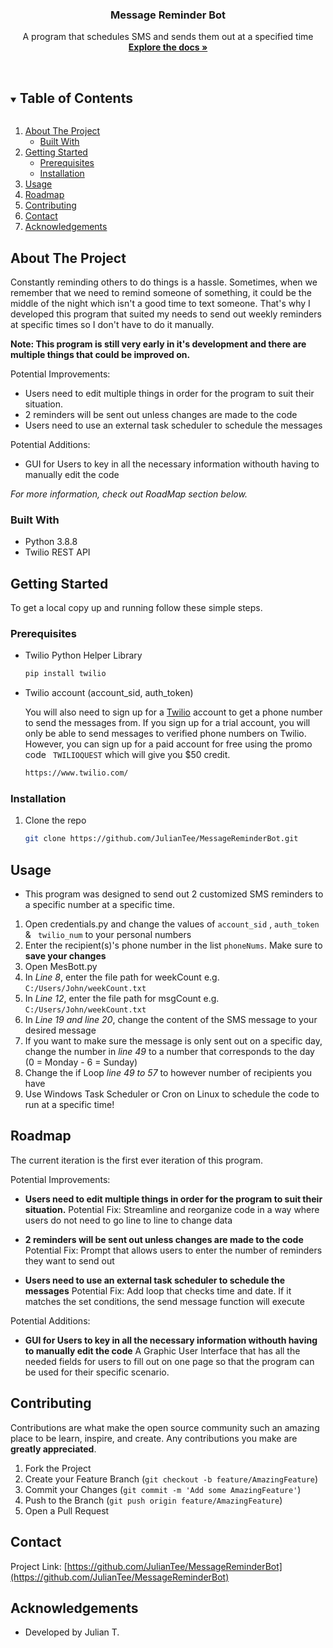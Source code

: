   <h3 align="center">Message Reminder Bot</h3>

  <p align="center">
    A program that schedules SMS and sends them out at a specified time
    <br />
    <a href="https://github.com/JulianTee/MessageReminderBot"><strong>Explore the docs »</strong></a>
    <br />
    <br />
  </p>
</p>



<!-- TABLE OF CONTENTS -->
<details open="open">
  <summary><h2 style="display: inline-block">Table of Contents</h2></summary>
  <ol>
    <li>
      <a href="#about-the-project">About The Project</a>
      <ul>
        <li><a href="#built-with">Built With</a></li>
      </ul>
    </li>
    <li>
      <a href="#getting-started">Getting Started</a>
      <ul>
        <li><a href="#prerequisites">Prerequisites</a></li>
        <li><a href="#installation">Installation</a></li>
      </ul>
    </li>
    <li><a href="#usage">Usage</a></li>
    <li><a href="#roadmap">Roadmap</a></li>
    <li><a href="#contributing">Contributing</a></li>
    <li><a href="#contact">Contact</a></li>
    <li><a href="#acknowledgements">Acknowledgements</a></li>
  </ol>
</details>



<!-- ABOUT THE PROJECT -->
## About The Project
Constantly reminding others to do things is a hassle. Sometimes, when we remember that we need to remind someone of something, it could be the middle of the night which isn't a good time to text someone. That's why I developed this program that suited my needs to send out weekly reminders at specific times so I don't have to do it manually. 

**Note: This program is still very early in it's development and there are multiple things that could be improved on.**

Potential Improvements:
- Users need to edit multiple things in order for the program to suit their situation.
- 2 reminders will be sent out unless changes are made to the code
- Users need to use an external task scheduler to schedule the messages


Potential Additions:
- GUI for Users to key in all the necessary information withouth having to manually edit the code


*For more information, check out RoadMap section below.*

### Built With

* []()Python 3.8.8
* []()Twilio REST API




<!-- GETTING STARTED -->
## Getting Started

To get a local copy up and running follow these simple steps.

### Prerequisites

* Twilio Python Helper Library
  ```sh
  pip install twilio
  ```
  
  
* Twilio account (account_sid, auth_token)


    You will also need to sign up for a [Twilio](https://www.twilio.com/) account to get a phone number to send the messages from. If you sign up for a trial account, you will only be able to send messages to verified phone numbers on Twilio. However, you can sign up for a paid account for free using the promo code ``` TWILIOQUEST``` which will give you $50 credit.

  ```sh
  https://www.twilio.com/
  ```

### Installation

1. Clone the repo
   ```sh
   git clone https://github.com/JulianTee/MessageReminderBot.git
   ```


<!-- USAGE EXAMPLES -->
## Usage

- This program was designed to send out 2 customized SMS reminders to a specific number at a specific time. 

1. Open credentials.py and change the values of ```account_sid``` , ```auth_token``` & ``` twilio_num``` to your personal numbers
2. Enter the recipient(s)'s phone number in the list ```phoneNums```. Make sure to **save your changes** 
3. Open MesBott.py
4. In *Line 8*, enter the file path for weekCount e.g. ```C:/Users/John/weekCount.txt```
5. In *Line 12*, enter the file path for msgCount e.g. ```C:/Users/John/weekCount.txt```
6. In *Line 19 and line 20*, change the content of the SMS message to your desired message
7. If you want to make sure the message is only sent out on a specific day, change the number in *line 49* to a number that corresponds to the day (0 = Monday - 6 = Sunday)
8. Change the if Loop *line 49 to 57* to however number of recipients you have
9. Use Windows Task Scheduler or Cron on Linux to schedule the code to run at a specific time!

<!-- ROADMAP -->
## Roadmap

The current iteration is the first ever iteration of this program. 


Potential Improvements:
- **Users need to edit multiple things in order for the program to suit their situation.**
  Potential Fix: Streamline and reorganize code in a way where users do not need to go line to line to change data

- **2 reminders will be sent out unless changes are made to the code**
  Potential Fix: Prompt that allows users to enter the number of reminders they want to send out
  
- **Users need to use an external task scheduler to schedule the messages**
  Potential Fix: Add loop that checks time and date. If it matches the set conditions, the send message function will execute


Potential Additions:
- **GUI for Users to key in all the necessary information withouth having to manually edit the code**
  A Graphic User Interface that has all the needed fields for users to fill out on one page so that the program can be used for their specific scenario.



<!-- CONTRIBUTING -->
## Contributing

Contributions are what make the open source community such an amazing place to be learn, inspire, and create. Any contributions you make are **greatly appreciated**.

1. Fork the Project
2. Create your Feature Branch (`git checkout -b feature/AmazingFeature`)
3. Commit your Changes (`git commit -m 'Add some AmazingFeature'`)
4. Push to the Branch (`git push origin feature/AmazingFeature`)
5. Open a Pull Request


<!-- CONTACT -->
## Contact

Project Link: [https://github.com/JulianTee/MessageReminderBot](https://github.com/JulianTee/MessageReminderBot)



<!-- ACKNOWLEDGEMENTS -->
## Acknowledgements

* []()Developed by Julian T.






